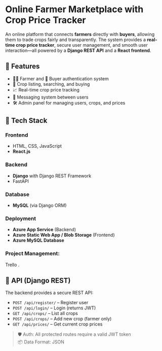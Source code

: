 #  Online Farmer Marketplace with Crop Price Tracker

An online platform that connects **farmers** directly with **buyers**, allowing them to trade crops fairly and transparently. The system provides a **real-time crop price tracker**, secure user management, and smooth user interaction—all powered by a **Django REST API** and a **React frontend**.

## 🚀 Features

- 👨‍🌾 Farmer and 👤 Buyer authentication system
- 🌽 Crop listing, searching, and buying
- 📈 Real-time crop price tracking
- 💬 Messaging system between users
- 🛠️ Admin panel for managing users, crops, and prices

## 🧰 Tech Stack

### Frontend
- HTML, CSS, JavaScript
- **React.js**
  

### Backend
- **Django** with Django REST Framework
-  FastAPI

### Database
- **MySQL** (via Django ORM)

### Deployment
- **Azure App Service** (Backend)
- **Azure Static Web App / Blob Storage** (Frontend)
- **Azure MySQL Database**
### Project Management: 
Trello .

## 📡 API (Django REST)

The backend provides a secure REST API:

- `POST /api/register/` – Register user  
- `POST /api/login/` – Login (returns JWT)  
- `GET /api/crops/` – List all crops  
- `POST /api/crops/` – Add new crop (farmer only)  
- `GET /api/prices/` – Get current crop prices

> 🛡️ Auth: All protected routes require a valid JWT token  
> 📦 Data Format: JSON
